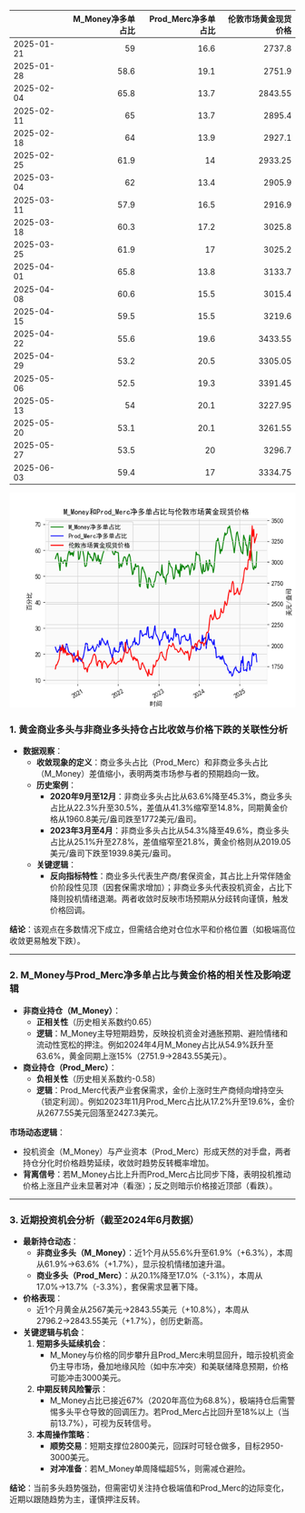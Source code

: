 |            |   M_Money净多单占比 |   Prod_Merc净多单占比 |   伦敦市场黄金现货价格 |
|:-----------|--------------------:|----------------------:|-----------------------:|
| 2025-01-21 |                59   |                  16.6 |                2737.8  |
| 2025-01-28 |                58.6 |                  19.1 |                2751.9  |
| 2025-02-04 |                65.8 |                  13.7 |                2843.55 |
| 2025-02-11 |                65   |                  13.7 |                2895.4  |
| 2025-02-18 |                64   |                  13.9 |                2927.1  |
| 2025-02-25 |                61.9 |                  14   |                2933.25 |
| 2025-03-04 |                62   |                  13.4 |                2905.9  |
| 2025-03-11 |                57.9 |                  16.5 |                2916.9  |
| 2025-03-18 |                60.3 |                  17.2 |                3025.8  |
| 2025-03-25 |                61.9 |                  17   |                3025.2  |
| 2025-04-01 |                65.8 |                  13.8 |                3133.7  |
| 2025-04-08 |                60.6 |                  15.5 |                3015.4  |
| 2025-04-15 |                59.5 |                  15.5 |                3219.6  |
| 2025-04-22 |                55.6 |                  19.6 |                3433.55 |
| 2025-04-29 |                53.2 |                  20.5 |                3305.05 |
| 2025-05-06 |                52.5 |                  19.3 |                3391.45 |
| 2025-05-13 |                54   |                  20.1 |                3227.95 |
| 2025-05-20 |                53.1 |                  20.1 |                3261.55 |
| 2025-05-27 |                53.5 |                  20   |                3296.7  |
| 2025-06-03 |                59.4 |                  17   |                3334.75 |

![图](CFTC_gold.png)



### 1. 黄金商业多头与非商业多头持仓占比收敛与价格下跌的关联性分析

- **数据观察**：  
  - **收敛现象的定义**：商业多头占比（Prod_Merc）和非商业多头占比（M_Money）差值缩小，表明两类市场参与者的预期趋向一致。  
  - **历史案例**：  
    - **2020年9月至12月**：非商业多头占比从63.6%降至45.3%，商业多头占比从22.3%升至30.5%，差值从41.3%缩窄至14.8%，同期黄金价格从1960.8美元/盎司跌至1772美元/盎司。  
    - **2023年3月至4月**：非商业多头占比从54.3%降至49.6%，商业多头占比从25.1%升至27.8%，差值缩窄至21.8%，黄金价格则从2019.05美元/盎司下跌至1939.8美元/盎司。  
  - **关键逻辑**：  
    - **反向指标特性**：商业多头代表生产商/套保资金，其占比上升常伴随金价阶段性见顶（因套保需求增加）；非商业多头代表投机资金，占比下降则投机情绪退潮。两者收敛时反映市场预期从分歧转向谨慎，触发价格回调。  

**结论**：该观点在多数情况下成立，但需结合绝对仓位水平和价格位置（如极端高位收敛更易触发下跌）。

---

### 2. M_Money与Prod_Merc净多单占比与黄金价格的相关性及影响逻辑

- **非商业持仓（M_Money）**：  
  - **正相关性**（历史相关系数约0.65）  
  - **逻辑**：M_Money主导短期趋势，反映投机资金对通胀预期、避险情绪和流动性宽松的押注。例如2024年4月M_Money占比从54.9%跃升至63.6%，黄金同期上涨15%（2751.9→2843.55美元）。  
- **商业持仓（Prod_Merc）**：  
  - **负相关性**（历史相关系数约-0.58）  
  - **逻辑**：Prod_Merc代表产业套保需求，金价上涨时生产商倾向增持空头（锁定利润）。例如2023年11月Prod_Merc占比从17.2%升至19.6%，金价从2677.55美元回落至2427.3美元。  

**市场动态逻辑**：  
- 投机资金（M_Money）与产业资本（Prod_Merc）形成天然的对手盘，两者持仓分化时价格趋势延续，收敛时趋势反转概率增加。  
- **背离信号**：若M_Money占比上升而Prod_Merc占比同步下降，表明投机推动价格上涨且产业未显著对冲（看涨）；反之则暗示价格接近顶部（看跌）。  

---

### 3. 近期投资机会分析（截至2024年6月数据）

- **最新持仓动态**：  
  - **非商业多头（M_Money）**：近1个月从55.6%升至61.9%（+6.3%），本周从61.9%→63.6%（+1.7%），显示投机情绪加速升温。  
  - **商业多头（Prod_Merc）**：从20.1%降至17.0%（-3.1%），本周从17.0%→13.7%（-3.3%），套保需求显著下降。  
- **价格表现**：  
  - 近1个月黄金从2567美元→2843.55美元（+10.8%），本周从2796.2→2843.55美元（+1.7%），创历史新高。  
- **关键逻辑与机会**：  
  1. **短期多头延续机会**：  
     - M_Money与价格的同步攀升且Prod_Merc未明显回升，暗示投机资金仍主导市场，叠加地缘风险（如中东冲突）和美联储降息预期，价格可能冲击3000美元。  
  2. **中期反转风险警示**：  
     - M_Money占比已接近67%（2020年高位为68.8%），极端持仓后需警惕多头平仓导致的回调压力。若Prod_Merc占比回升至18%以上（当前13.7%），可视为反转信号。  
  3. **本周操作策略**：  
     - **顺势交易**：短期支撑位2800美元，回踩时可轻仓做多，目标2950-3000美元。  
     - **对冲准备**：若M_Money单周降幅超5%，则需减仓避险。  

**结论**：当前多头趋势强劲，但需密切关注持仓极端值和Prod_Merc的边际变化，近期以跟随趋势为主，谨慎押注反转。